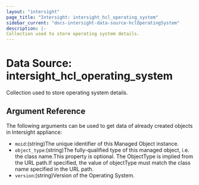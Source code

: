 ```yaml
---
layout: "intersight"
page_title: "Intersight: intersight_hcl_operating_system"
sidebar_current: "docs-intersight-data-source-hclOperatingSystem"
description: |-
Collection used to store operating system details.
---
```


# Data Source: intersight_hcl_operating_system
Collection used to store operating system details.
## Argument Reference
The following arguments can be used to get data of already created objects in Intersight appliance:
* `moid`:(string)The unique identifier of this Managed Object instance.
* `object_type`:(string)The fully-qualified type of this managed object, i.e. the class name.This property is optional. The ObjectType is implied from the URL path.If specified, the value of objectType must match the class name specified in the URL path.
* `version`:(string)Version of the Operating System.
